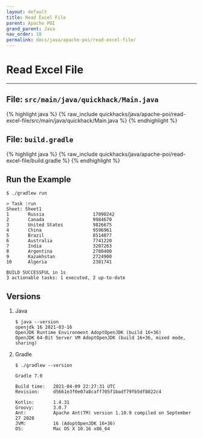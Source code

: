 ```yaml
---
layout: default
title: Read Excel File
parent: Apache POI
grand_parent: Java
nav_order: 18
permalink: docs/java/apache-poi/read-excel-file/
---
```


# Read Excel File

---

## File: `src/main/java/quickhack/Main.java`

{% highlight java %}
{% raw_include quickhacks/java/apache-poi/read-excel-file/src/main/java/quickhack/Main.java %}
{% endhighlight %}

## File: `build.gradle`

{% highlight java %}
{% raw_include quickhacks/java/apache-poi/read-excel-file/build.gradle %}
{% endhighlight %}

## Run the Example

```console
$ ./gradlew run

> Task :run
Sheet: Sheet1
1       Russia                  17098242
2       Canada                  9984670
3       United States           9826675
4       China                   9596961
5       Brazil                  8514877
6       Australia               7741220
7       India                   3287263
8       Argentina               2780400
9       Kazakhstan              2724900
10      Algeria                 2381741

BUILD SUCCESSFUL in 1s
3 actionable tasks: 1 executed, 2 up-to-date
```

## Versions

1. Java

   ```console
   $ java --version
   openjdk 16 2021-03-16
   OpenJDK Runtime Environment AdoptOpenJDK (build 16+36)
   OpenJDK 64-Bit Server VM AdoptOpenJDK (build 16+36, mixed mode, sharing)
   ```

1. Gradle

   ```console
   $ ./gradlew --version

   Gradle 7.0

   Build time:   2021-04-09 22:27:31 UTC
   Revision:     d5661e3f0e07a8caff705f1badf79fb5df8022c4

   Kotlin:       1.4.31
   Groovy:       3.0.7
   Ant:          Apache Ant(TM) version 1.10.9 compiled on September 27 2020
   JVM:          16 (AdoptOpenJDK 16+36)
   OS:           Mac OS X 10.16 x86_64
   ```

